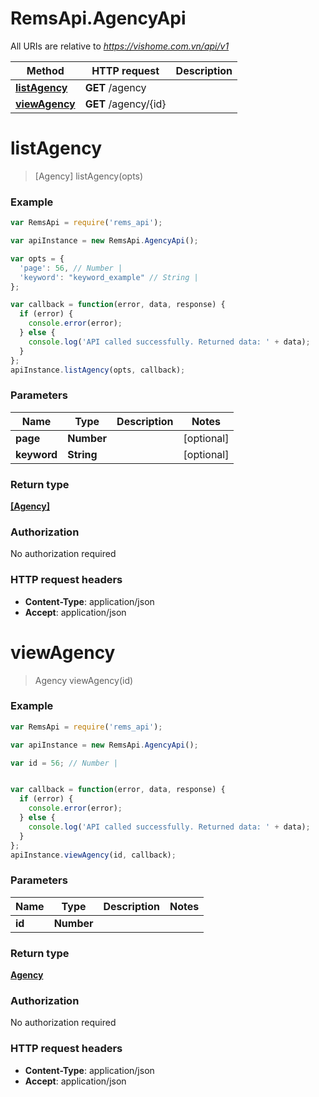 # RemsApi.AgencyApi

All URIs are relative to *https://vishome.com.vn/api/v1*

Method | HTTP request | Description
------------- | ------------- | -------------
[**listAgency**](AgencyApi.md#listAgency) | **GET** /agency | 
[**viewAgency**](AgencyApi.md#viewAgency) | **GET** /agency/{id} | 


<a name="listAgency"></a>
# **listAgency**
> [Agency] listAgency(opts)



### Example
```javascript
var RemsApi = require('rems_api');

var apiInstance = new RemsApi.AgencyApi();

var opts = { 
  'page': 56, // Number | 
  'keyword': "keyword_example" // String | 
};

var callback = function(error, data, response) {
  if (error) {
    console.error(error);
  } else {
    console.log('API called successfully. Returned data: ' + data);
  }
};
apiInstance.listAgency(opts, callback);
```

### Parameters

Name | Type | Description  | Notes
------------- | ------------- | ------------- | -------------
 **page** | **Number**|  | [optional] 
 **keyword** | **String**|  | [optional] 

### Return type

[**[Agency]**](Agency.md)

### Authorization

No authorization required

### HTTP request headers

 - **Content-Type**: application/json
 - **Accept**: application/json

<a name="viewAgency"></a>
# **viewAgency**
> Agency viewAgency(id)



### Example
```javascript
var RemsApi = require('rems_api');

var apiInstance = new RemsApi.AgencyApi();

var id = 56; // Number | 


var callback = function(error, data, response) {
  if (error) {
    console.error(error);
  } else {
    console.log('API called successfully. Returned data: ' + data);
  }
};
apiInstance.viewAgency(id, callback);
```

### Parameters

Name | Type | Description  | Notes
------------- | ------------- | ------------- | -------------
 **id** | **Number**|  | 

### Return type

[**Agency**](Agency.md)

### Authorization

No authorization required

### HTTP request headers

 - **Content-Type**: application/json
 - **Accept**: application/json


